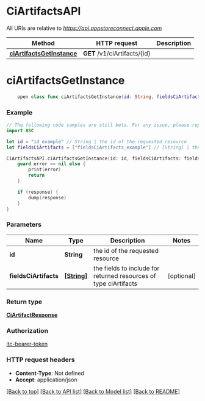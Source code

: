 # CiArtifactsAPI

All URIs are relative to *https://api.appstoreconnect.apple.com*

Method | HTTP request | Description
------------- | ------------- | -------------
[**ciArtifactsGetInstance**](CiArtifactsAPI.md#ciartifactsgetinstance) | **GET** /v1/ciArtifacts/{id} | 


# **ciArtifactsGetInstance**
```swift
    open class func ciArtifactsGetInstance(id: String, fieldsCiArtifacts: [FieldsCiArtifacts_ciArtifactsGetInstance]? = nil, completion: @escaping (_ data: CiArtifactResponse?, _ error: Error?) -> Void)
```



### Example
```swift
// The following code samples are still beta. For any issue, please report via http://github.com/OpenAPITools/openapi-generator/issues/new
import ASC

let id = "id_example" // String | the id of the requested resource
let fieldsCiArtifacts = ["fieldsCiArtifacts_example"] // [String] | the fields to include for returned resources of type ciArtifacts (optional)

CiArtifactsAPI.ciArtifactsGetInstance(id: id, fieldsCiArtifacts: fieldsCiArtifacts) { (response, error) in
    guard error == nil else {
        print(error)
        return
    }

    if (response) {
        dump(response)
    }
}
```

### Parameters

Name | Type | Description  | Notes
------------- | ------------- | ------------- | -------------
 **id** | **String** | the id of the requested resource | 
 **fieldsCiArtifacts** | [**[String]**](String.md) | the fields to include for returned resources of type ciArtifacts | [optional] 

### Return type

[**CiArtifactResponse**](CiArtifactResponse.md)

### Authorization

[itc-bearer-token](../README.md#itc-bearer-token)

### HTTP request headers

 - **Content-Type**: Not defined
 - **Accept**: application/json

[[Back to top]](#) [[Back to API list]](../README.md#documentation-for-api-endpoints) [[Back to Model list]](../README.md#documentation-for-models) [[Back to README]](../README.md)

